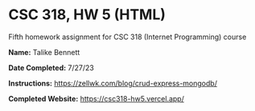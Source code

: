 # CSC 318, HW 5 (HTML)
Fifth homework assignment for CSC 318 (Internet Programming) course

**Name:** Talike Bennett

**Date Completed:** 7/27/23

**Instructions:** https://zellwk.com/blog/crud-express-mongodb/

**Completed Website:** https://csc318-hw5.vercel.app/